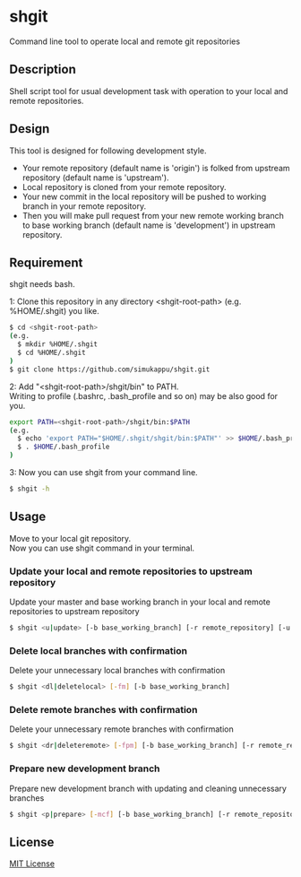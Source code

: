 # shgit
Command line tool to operate local and remote git repositories

## Description
Shell script tool for usual development task with operation to your local and remote repositories.  

## Design
This tool is designed for following development style.
* Your remote repository (default name is 'origin') is folked from upstream repository (default name is 'upstream').
* Local repository is cloned from your remote repository.
* Your new commit in the local repository will be pushed to working branch in your remote repository.
* Then you will make pull request from your new remote working branch to base working branch (default name is 'development') in upstream repository.

## Requirement
shgit needs bash.

1: Clone this repository in any directory \<shgit-root-path\>  (e.g. %HOME/.shgit) you like.
```sh
$ cd <shgit-root-path>  
(e.g.  
  $ mkdir %HOME/.shgit  
  $ cd %HOME/.shgit  
)  
$ git clone https://github.com/simukappu/shgit.git
```
2: Add "\<shgit-root-path\>/shgit/bin" to PATH.  
Writing to profile (.bashrc, .bash_profile and so on) may be also good for you.
```sh
export PATH=<shgit-root-path>/shgit/bin:$PATH  
(e.g.  
  $ echo 'export PATH="$HOME/.shgit/shgit/bin:$PATH"' >> $HOME/.bash_profile  
  $ . $HOME/.bash_profile
)
```
3: Now you can use shgit from your command line.  
```sh
$ shgit -h
```

## Usage
Move to your local git repository.  
Now you can use shgit command in your terminal.

### Update your local and remote repositories to upstream repository
Update your master and base working branch in your local and remote repositories to upstream repository
```sh
$ shgit <u|update> [-b base_working_branch] [-r remote_repository] [-u upstream_repository]
```

### Delete local branches with confirmation
Delete your unnecessary local branches with confirmation
```sh
$ shgit <dl|deletelocal> [-fm] [-b base_working_branch]
```

### Delete remote branches with confirmation
Delete your unnecessary remote branches with confirmation
```sh
$ shgit <dr|deleteremote> [-fpm] [-b base_working_branch] [-r remote_repository]
```

### Prepare new development branch
Prepare new development branch with updating and cleaning unnecessary branches
```sh
$ shgit <p|prepare> [-mcf] [-b base_working_branch] [-r remote_repository] [-u upstream_repository]
```

## License
[MIT License](https://github.com/simukappu/shgit/blob/master/LICENSE)
